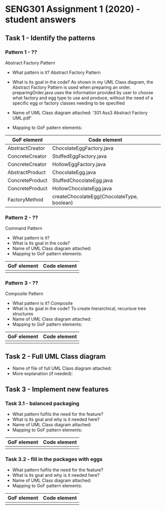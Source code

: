 # SENG301 Assignment 1 (2020) - student answers


## Task 1 - Identify the patterns

### Pattern 1 -  ??
Abstract Factory Pattern

- What pattern is it?  Abstract Factory Pattern
- What is its goal in the code? As shown in my UML Class diagram, the Abstract Factory Pattern
is used when preparing an order. preparingOrder.java uses the information provided by user to
choose what factory and egg type to use and produce, without the need of a specific egg or factory classes needing to be specified

- Name of UML Class diagram attached: '301 Ass3 Abstract Factory UML.pdf'
- Mapping to GoF pattern elements:

| GoF element           | Code element          |
|-----------------------|-----------------------|
|           AbstractCreator            |             ChocolateEggFactory.java          |
|           ConcreteCreator           |             StuffedEggFactory.java          |
|           ConcreteCreator           |             HollowEggFactory.java          |
|           AbstractProduct            |             ChocolateEgg.java          |
|           ConcreteProduct           |             StuffedChocolateEgg.java          |
|           ConcreteProduct           |             HollowChocolateEgg.java          |
|           FactoryMethod           |             createChocolateEgg(ChocolateType, boolean)          |

### Pattern 2 -  ??
Command Pattern

- What pattern is it? 
- What is its goal in the code?
- Name of UML Class diagram attached:
- Mapping to GoF pattern elements:

| GoF element           | Code element          |
|-----------------------|-----------------------|
|                       |                       |

### Pattern 3 - ??
Composite Pattern

- What pattern is it? Composite
- What is its goal in the code? To create hierarchical, recurisve tree structures
- Name of UML Class diagram attached:
- Mapping to GoF pattern elements:

| GoF element           | Code element          |
|-----------------------|-----------------------|
|                       |                       |

## Task 2 - Full UML Class diagram

- Name of file of full UML Class diagram attached:
- More explanation (if needed):

## Task 3 - Implement new features

### Task 3.1 - balanced packaging 

- What pattern fulfils the need for the feature?
- What is its goal and why is it needed here?
- Name of UML Class diagram attached: 
- Mapping to GoF pattern elements:

| GoF element           | Code element          |
|-----------------------|-----------------------|
|                       |                       |

### Task 3.2 - fill in the packages with eggs

- What pattern fulfils the need for the feature?
- What is its goal and why is it needed here?
- Name of UML Class diagram attached: 
- Mapping to GoF pattern elements:

| GoF element           | Code element          |
|-----------------------|-----------------------|
|                       |                       |
